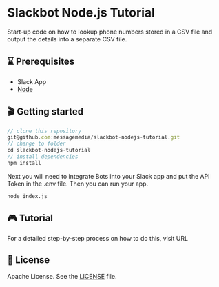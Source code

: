 # Slackbot Node.js Tutorial
Start-up code on how to lookup phone numbers stored in a CSV file and output the details into a separate CSV file.

## ⌛️ Prerequisites
* Slack App
* [Node](https://nodejs.org/en/)

## 🎬 Getting started

```javascript
// clone this repository
git@github.com:messagemedia/slackbot-nodejs-tutorial.git
// change to folder
cd slackbot-nodejs-tutorial
// install dependencies
npm install
```

Next you will need to integrate Bots into your Slack app and put the API Token in the .env file. Then you can run your app.
```
node index.js
```

## 🎮 Tutorial
For a detailed step-by-step process on how to do this, visit URL

## 📃 License
Apache License. See the [LICENSE](LICENSE) file.
